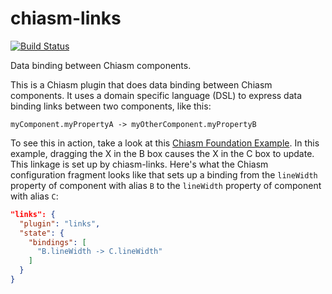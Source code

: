 # chiasm-links

[![Build Status](https://travis-ci.org/chiasm-project/chiasm-links.svg)](https://travis-ci.org/chiasm-project/chiasm-links)

Data binding between Chiasm components.

This is a Chiasm plugin that does data binding between Chiasm components. It
uses a domain specific language (DSL) to express data binding links between two components, like this:

`myComponent.myPropertyA -> myOtherComponent.myPropertyB`

To see this in action, take a look at this [Chiasm Foundation Example](http://bl.ocks.org/curran/b4aa88691528c0f0b1fa). In this example, dragging the X in the B box causes the X in the C box to update. This linkage is set up by chiasm-links. Here's what the Chiasm configuration fragment looks like that sets up a binding from the `lineWidth` property of component with alias `B` to the `lineWidth` property of component with alias `C`:

```json
"links": {
  "plugin": "links",
  "state": {
    "bindings": [
      "B.lineWidth -> C.lineWidth"
    ]
  }
}
```
